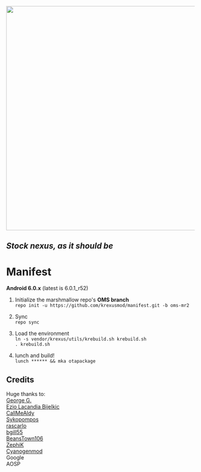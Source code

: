 <p align="center">
  <img src="https://raw.github.com/krexus/manifest/mm/krexus-logo.png" width="600">
</p>


*Stock nexus, as it should be*
------------------------------

Manifest
========

**Android 6.0.x** (latest is 6.0.1_r52)

1. Initialize the marshmallow repo's **OMS branch**			
`repo init -u https://github.com/krexusmod/manifest.git -b oms-mr2`

2. Sync		
`repo sync`

3. Load the environment		
`ln -s vendor/krexus/utils/krebuild.sh krebuild.sh`		
`. krebuild.sh`

4. lunch and build!		
`lunch ****** && mka otapackage`

Credits
------------
Huge thanks to:  
[George G.](https://github.com/KreAch3R)		
[Ezio Lacandia Bijelkic](https://github.com/ezio84)		
[CallMeAldy](https://github.com/CallMeAldy)		
[Sykopompos](https://github.com/Sykopompos)		
[rascarlo](https://plus.google.com/+CarloDiNuccio/)		
[bgill55](https://github.com/bgill55)		
[BeansTown106](https://github.com/BeansTown106)		
[ZephiK](https://github.com/zephiK)		
[Cyanogenmod](https://github.com/CyanogenMod)  
Google	
AOSP
